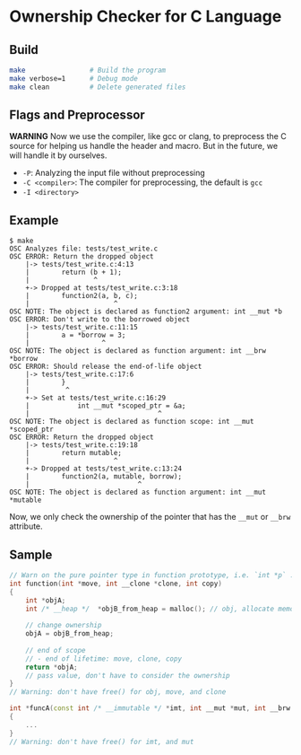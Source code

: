 # Ownership Checker for C Language

## Build

```bash
make                # Build the program
make verbose=1      # Debug mode
make clean          # Delete generated files
```

## Flags and Preprocessor

**WARNING** Now we use the compiler, like gcc or clang, to preprocess the C
source for helping us handle the header and macro. But in the future, we
will handle it by ourselves.

- `-P`: Analyzing the input file without preprocessing
- `-C <compiler>`: The compiler for preprocessing, the default is `gcc`
- `-I <directory>`

## Example

```
$ make
OSC Analyzes file: tests/test_write.c
OSC ERROR: Return the dropped object
    |-> tests/test_write.c:4:13
    |        return (b + 1);
    |                ^
    +-> Dropped at tests/test_write.c:3:18
    |        function2(a, b, c);
    |                     ^
OSC NOTE: The object is declared as function2 argument: int __mut *b
OSC ERROR: Don't write to the borrowed object
    |-> tests/test_write.c:11:15
    |        a = *borrow = 3;
    |                  ^
OSC NOTE: The object is declared as function argument: int __brw *borrow
OSC ERROR: Should release the end-of-life object
    |-> tests/test_write.c:17:6
    |        }
    |         ^
    +-> Set at tests/test_write.c:16:29
    |            int __mut *scoped_ptr = &a;
    |                                ^
OSC NOTE: The object is declared as function scope: int __mut *scoped_ptr
OSC ERROR: Return the dropped object
    |-> tests/test_write.c:19:18
    |        return mutable;
    |                     ^
    +-> Dropped at tests/test_write.c:13:24
    |        function2(a, mutable, borrow);
    |                           ^
OSC NOTE: The object is declared as function argument: int __mut *mutable
```

Now, we only check the ownership of the pointer that has the `__mut` or `__brw` attribute.

## Sample

```cpp
// Warn on the pure pointer type in function prototype, i.e. `int *p` .
int function(int *move, int __clone *clone, int copy)
{
    int *objA;
    int /* __heap */  *objB_from_heap = malloc(); // obj, allocate memory from heap
    
    // change ownership
    objA = objB_from_heap;
    
    // end of scope
    // - end of lifetime: move, clone, copy
    return *objA;
    // pass value, don't have to consider the ownership
}
// Warning: don't have free() for obj, move, and clone
```

```cpp
int *funcA(const int /* __immutable */ *imt, int __mut *mut, int __brw *brw)
{
    ...
}
// Warning: don't have free() for imt, and mut
```
